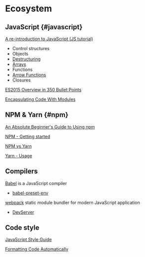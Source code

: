 # Ecosystem

## JavaScript {#javascript}

[A re-introduction to JavaScript \(JS tutorial\)](https://developer.mozilla.org/en-US/docs/Web/JavaScript/A_re-introduction_to_JavaScript)

* Control structures
* Objects
* [Destructuring](https://developer.mozilla.org/en-US/docs/Web/JavaScript/Reference/Operators/Destructuring_assignment)
* [Arrays](https://developer.mozilla.org/en-US/docs/Web/JavaScript/Reference/Global_Objects/Array)
* Functions
* [Arrow Functions](https://developer.mozilla.org/en-US/docs/Web/JavaScript/Reference/Functions/Arrow_functions)
* Closures

[ES2015 Overview in 350 Bullet Points](https://ponyfoo.com/articles/es6)

[Encapsulating Code With Modules](https://leanpub.com/understandinges6/read#leanpub-auto-encapsulating-code-with-modules)

## NPM & Yarn {#npm}

[An Absolute Beginner's Guide to Using npm](http://nodesource.com/blog/an-absolute-beginners-guide-to-using-npm/)

[NPM - Getting started](https://docs.npmjs.com/getting-started/what-is-npm)

[NPM vs Yarn](https://scotch.io/@brian_kimo/npm-vs-yarn)

[Yarn - Usage](https://yarnpkg.com/en/docs/usage)

## Compilers

[Babel](https://babeljs.io/) is a JavaScript compiler

* [babel-preset-env](https://github.com/babel/babel/tree/master/packages/babel-preset-env)

[webpack](https://webpack.js.org/) static module bundler for modern JavaScript application

* [DevServer](https://webpack.js.org/configuration/dev-server/#devserver)

## Code style

[JavaScript Style Guide](https://www.gitbook.com/book/tb/react-developers-training/edit#)

[Formatting Code Automatically](https://github.com/facebook/create-react-app/blob/master/packages/react-scripts/template/README.md#formatting-code-automatically)



